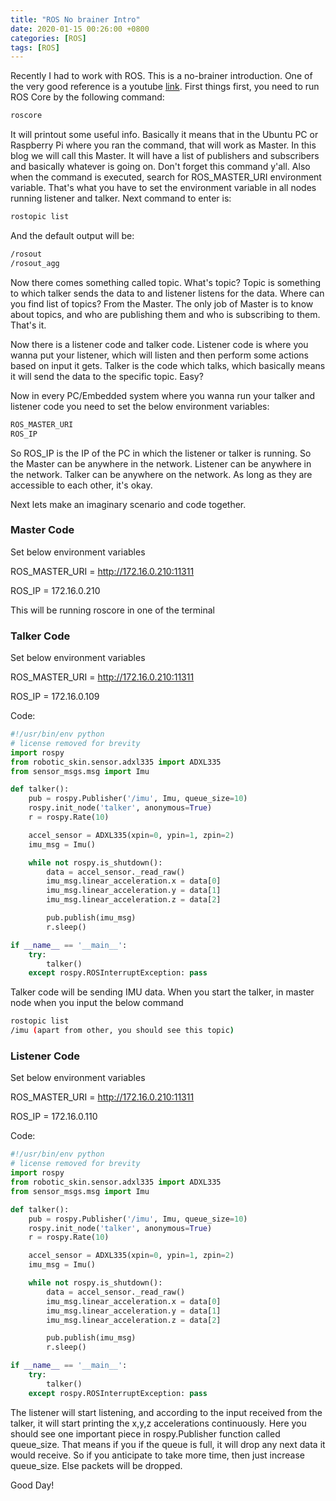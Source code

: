 ```yaml
---
title: "ROS No brainer Intro"
date: 2020-01-15 00:26:00 +0800
categories: [ROS]
tags: [ROS]
---
```


Recently I had to work with ROS. This is a no-brainer introduction. One of the very good reference is a youtube [link](https://www.youtube.com/watch?v=DLVyc9hOvk8). First things first, you need to run ROS Core by the following command:

```bash
roscore
```

It will printout some useful info. Basically it means that in the Ubuntu PC or Raspberry Pi where you ran the command, that will work as Master. In this blog we will call this Master. It will have a list of publishers and subscribers  and basically whatever is going on. Don't forget this command y'all. Also when the command is executed, search for  ROS_MASTER_URI environment variable. That's what you have to set the environment variable in all nodes running listener and talker. Next command to enter is:

```bash
rostopic list
```

And the default output will be:

```bash
/rosout
/rosout_agg
```

Now there comes something called topic. What's topic? Topic is something to which talker sends the data to and listener listens for the data. Where can you find list of topics? From the Master. The only job of Master is to know about topics, and who are publishing them and who is subscribing to them. That's it. 

Now there is a listener code and talker code. Listener code is where you wanna put your listener, which will listen and then perform some actions based on input it gets. Talker is the code which talks, which basically means it will send the data to the specific topic. Easy?

Now in every PC/Embedded system where you wanna run your talker and listener code you need to set the below environment variables:

```bash
ROS_MASTER_URI
ROS_IP
```

So ROS_IP is the IP of the PC in which the listener or talker is running. So the Master can be anywhere in the network. Listener can be anywhere in the network. Talker can be anywhere on the network. As long as they are accessible to each other, it's okay.

Next lets make an imaginary scenario and code together.

### Master Code

Set below environment variables

ROS_MASTER_URI = http://172.16.0.210:11311

ROS_IP = 172.16.0.210

This will be running roscore in one of the terminal

### Talker Code

Set below environment variables

ROS_MASTER_URI = http://172.16.0.210:11311

ROS_IP = 172.16.0.109

Code:

```python
#!/usr/bin/env python
# license removed for brevity
import rospy
from robotic_skin.sensor.adxl335 import ADXL335
from sensor_msgs.msg import Imu

def talker():
    pub = rospy.Publisher('/imu', Imu, queue_size=10)
    rospy.init_node('talker', anonymous=True)
    r = rospy.Rate(10) 

    accel_sensor = ADXL335(xpin=0, ypin=1, zpin=2)
    imu_msg = Imu()

    while not rospy.is_shutdown():
        data = accel_sensor._read_raw()
        imu_msg.linear_acceleration.x = data[0]
        imu_msg.linear_acceleration.y = data[1]
        imu_msg.linear_acceleration.z = data[2]

        pub.publish(imu_msg)
        r.sleep()

if __name__ == '__main__':
    try:
        talker()
    except rospy.ROSInterruptException: pass
```

Talker code will be sending IMU data. When you start the talker, in master node when you input the below command 

```bash
rostopic list
/imu (apart from other, you should see this topic)
```

### Listener Code

Set below environment variables

ROS_MASTER_URI = http://172.16.0.210:11311

ROS_IP = 172.16.0.110

Code:

```python
#!/usr/bin/env python
# license removed for brevity
import rospy
from robotic_skin.sensor.adxl335 import ADXL335
from sensor_msgs.msg import Imu

def talker():
    pub = rospy.Publisher('/imu', Imu, queue_size=10)
    rospy.init_node('talker', anonymous=True)
    r = rospy.Rate(10) 

    accel_sensor = ADXL335(xpin=0, ypin=1, zpin=2)
    imu_msg = Imu()

    while not rospy.is_shutdown():
        data = accel_sensor._read_raw()
        imu_msg.linear_acceleration.x = data[0]
        imu_msg.linear_acceleration.y = data[1]
        imu_msg.linear_acceleration.z = data[2]

        pub.publish(imu_msg)
        r.sleep()

if __name__ == '__main__':
    try:
        talker()
    except rospy.ROSInterruptException: pass
```

The listener will start listening, and according to the input received from the talker, it will start printing the x,y,z accelerations continuously.  Here you should see one important piece in rospy.Publisher function called queue_size. That means if you if the queue is full, it will drop any next data it would receive. So if you anticipate to take more time, then just increase queue_size. Else packets will be dropped. 

Good Day!

